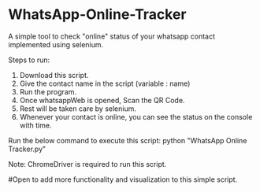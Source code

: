 # WhatsApp-Online-Tracker

A simple tool to check "online" status of your whatsapp contact implemented using selenium.

Steps to run:
1. Download this script.
2. Give the contact name in the script (variable : name)
3. Run the program.
4. Once whatsappWeb is opened, Scan the QR Code.
5. Rest will be taken care by selenium.
6. Whenever your contact is online, you can see the status on the console with time.

Run the below command to execute this script:
python "WhatsApp Online Tracker.py"

Note: ChromeDriver is required to run this script.

#Open to add more functionality and visualization to this simple script.
